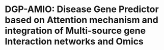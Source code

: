 # DGP-AMIO: Disease Gene Predictor based on Attention mechanism and integration of Multi-source gene Interaction networks and Omics
